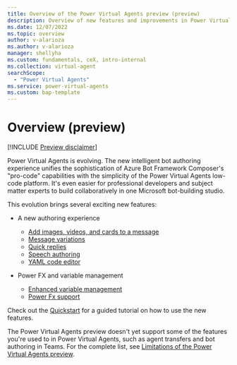 ```yaml
---
title: Overview of the Power Virtual Agents preview (preview)
description: Overview of new features and improvements in Power Virtual Agents preview.
ms.date: 12/07/2022
ms.topic: overview
author: v-alarioza
ms.author: v-alarioza
manager: shellyha
ms.custom: fundamentals, ceX, intro-internal
ms.collection: virtual-agent
searchScope:
  - "Power Virtual Agents"
ms.service: power-virtual-agents
ms.custom: bap-template
---
```


# Overview (preview)

[!INCLUDE [Preview disclaimer](includes/public-preview-disclaimer.md)]

Power Virtual Agents is evolving. The new intelligent bot authoring experience unifies the sophistication of Azure Bot Framework Composer's "pro-code" capabilities with the simplicity of the Power Virtual Agents low-code platform. It's even easier for professional developers and subject matter experts to build collaboratively in one Microsoft bot-building studio.

This evolution brings several exciting new features:

- A new authoring experience

  - [Add images, videos, and cards to a message](authoring-send-message.md)
  - [Message variations](authoring-send-message.md#use-message-variations)
  - [Quick replies](authoring-send-message.md#use-quick-replies)
  - [Speech authoring](authoring-send-message.md#use-ssml-to-customize-speech-responses)
  - [YAML code editor](authoring-create-edit-topics.md)

- Power FX and variable management
  - [Enhanced variable management](authoring-variables.md)
  - [Power Fx support](advanced-power-fx.md)

Check out the [Quickstart](quickstart.md) for a guided tutorial on how to use the new features.

The Power Virtual Agents preview doesn't yet support some of the features you're used to in Power Virtual Agents, such as agent transfers and bot authoring in Teams. For the complete list, see [Limitations of the Power Virtual Agents preview](limitations.md).
